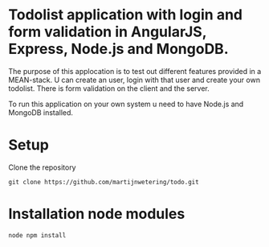Todolist application with login and form validation in AngularJS, Express, Node.js and MongoDB.
===============================================================================================

The purpose of this applocation is to test out different
features provided in a MEAN-stack. U can create an user, 
login with that user and create your own todolist. There 
is form validation on the client and the server.

To run this application on your own system u need to have
Node.js and MongoDB installed.

Setup
=====
Clone the repository

    git clone https://github.com/martijnwetering/todo.git


Installation node modules
=========================
    node npm install
